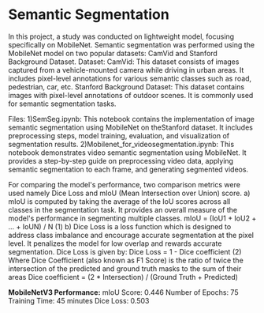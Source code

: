 # Semantic Segmentation
In this project, a study was conducted on lightweight model, focusing specifically on MobileNet. Semantic segmentation was performed using the MobileNet model on two popular datasets: CamVid and Stanford Background Dataset.
Dataset:
CamVid: This dataset consists of images captured from a vehicle-mounted camera while driving in urban areas. It includes pixel-level annotations for various semantic classes such as road, pedestrian, car, etc.
Stanford Background Dataset: This dataset contains images with pixel-level annotations of outdoor scenes. It is commonly used for semantic segmentation tasks.

Files:
1)SemSeg.ipynb:
This notebook contains the implementation of image semantic segmentation using MobileNet on theStanford dataset. It includes preprocessing steps, model training, evaluation, and visualization of segmentation results.
2)Mobilenet_for_videosegmentation.ipynb:
This notebook demonstrates video semantic segmentation using MobileNet. It provides a step-by-step guide on preprocessing video data, applying semantic segmentation to each frame, and generating segmented videos.


For comparing the model's performance, two comparison metrics were used namely Dice Loss and mIoU (Mean Intersection over Union) score.
a) mIoU is computed by taking the average of the IoU scores across all classes in the 
segmentation task. It provides an overall measure of the model's performance in segmenting 
multiple classes.
mIoU = (IoU1 + IoU2 + ... + IoUN) / N (1)
b) Dice Loss is a loss function which is designed to address class imbalance and encourage 
accurate segmentation at the pixel level. It penalizes the model for low overlap and rewards 
accurate segmentation.
Dice Loss is given by:
Dice Loss = 1 - Dice coefficient (2)
Where Dice Coefficient (also known as F1 Score) is the ratio of twice the intersection of the 
predicted and ground truth masks to the sum of their areas
Dice coefficient = (2 * Intersection) / (Ground Truth + Predicted) 

**MobileNetV3 Performance:**
mIoU Score: 0.446
Number of Epochs: 75
Training Time: 45 minutes
Dice Loss: 0.503
